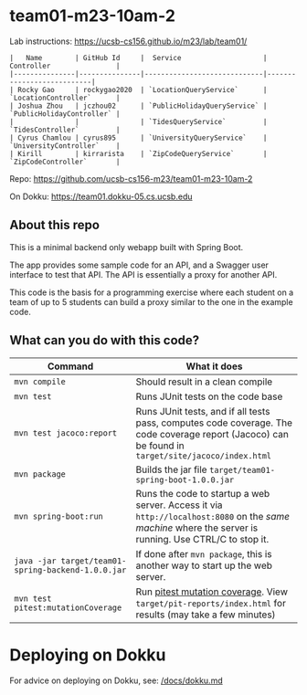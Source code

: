 # team01-m23-10am-2

Lab instructions: <https://ucsb-cs156.github.io/m23/lab/team01/>

```
|   Name        | GitHub Id     |  Service                    | Controller                |
|---------------|---------------|-----------------------------|---------------------------| 
| Rocky Gao     | rockygao2020  | `LocationQueryService`      | `LocationController`      |   
| Joshua Zhou   | jczhou02      | `PublicHolidayQueryService` | `PublicHolidayController` |   
|               |               | `TidesQueryService`         | `TidesController`         |   
| Cyrus Chamlou | cyrus895      | `UniversityQueryService`    | `UniversityController`    |
| Kirill        | kirrarista    | `ZipCodeQueryService`       | `ZipCodeController`       |
```

Repo: https://github.com/ucsb-cs156-m23/team01-m23-10am-2

On Dokku: https://team01.dokku-05.cs.ucsb.edu

## About this repo

This is a minimal backend only webapp built with Spring Boot.

The app provides some sample code for an API, and a Swagger user interface
to test that API.  The API is essentially a proxy for another API.

This code is the basis for a programming exercise where each student on a
team of up to 5 students can build a proxy similar to the one in the example code.

## What can you do with this code?

| Command | What it does   |
|----------|---------------------------------------|
| `mvn compile` | Should result in a clean compile |
| `mvn test` | Runs JUnit tests on the code base |
| `mvn test jacoco:report` | Runs JUnit tests, and if all tests pass, computes code coverage.  The code coverage report (Jacoco) can be found in `target/site/jacoco/index.html` |
| `mvn package` | Builds the jar file `target/team01-spring-boot-1.0.0.jar` |
| `mvn spring-boot:run` | Runs the code to startup a web server.  Access it via `http://localhost:8080` on the *same machine* where the server is running.  Use CTRL/C to stop it. |
| `java -jar target/team01-spring-backend-1.0.0.jar` | If done after `mvn package`, this is another way to start up the web server.|
| `mvn test pitest:mutationCoverage` | Run [pitest mutation coverage](https://pitest.org).  View `target/pit-reports/index.html` for results (may take a few minutes)|

# Deploying on Dokku

For advice on deploying on Dokku, see: [/docs/dokku.md](/docs/dokku.md)


